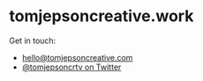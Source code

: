 # tomjepsoncreative.work
Get in touch:
* <hello@tomjepsoncreative.com>
* [@tomjepsoncrtv on Twitter](http://twitter.com/tomjepsoncrtv)
